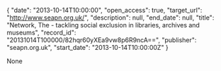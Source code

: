 {
  "date": "2013-10-14T10:00:00", 
  "open_access": true, 
  "target_url": "http://www.seapn.org.uk/", 
  "description": null, 
  "end_date": null, 
  "title": "Network, The -  tackling social exclusion in libraries, archives and museums", 
  "record_id": "20131014T100000/82hqr60yXEa9vw8p6R9ncA==", 
  "publisher": "seapn.org.uk", 
  "start_date": "2013-10-14T10:00:00Z"
}

None